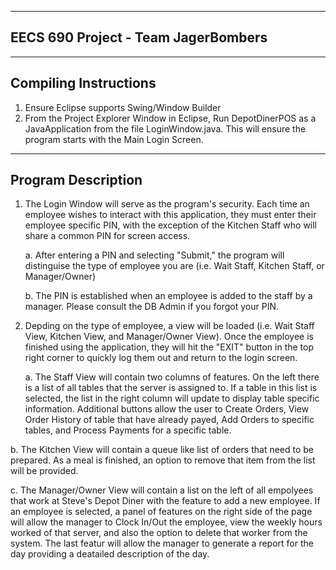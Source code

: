 ------------------------------------------------------------------------
EECS 690 Project - Team JagerBombers
------------------------------------------------------------------------

------------------------------------------------------------------------
Compiling Instructions
------------------------------------------------------------------------
1. Ensure Eclipse supports Swing/Window Builder
2. From the Project Explorer Window in Eclipse, Run DepotDinerPOS as a
   JavaApplication from the file LoginWindow.java.  This will ensure the
   program starts with the Main Login Screen.


------------------------------------------------------------------------
Program Description
------------------------------------------------------------------------
1. The Login Window will serve as the program's security.  Each time an
   employee wishes to interact with this application, they must enter
   their employee specific PIN, with the exception of the Kitchen Staff
   who will share a common PIN for screen access.

   a. After entering a PIN and selecting "Submit," the program will
      distinguise the type of employee you are (i.e. Wait Staff,
      Kitchen Staff, or Manager/Owner)

   b. The PIN is established when an employee is added to the staff by
      a manager.  Please consult the DB Admin if you forgot your PIN.
      
2. Depding on the type of employee, a view will be loaded (i.e. Wait
   Staff View, Kitchen View, and Manager/Owner View).  Once the employee
   is finished using the application, they will hit the "EXIT" button in
   the top right corner to quickly log them out and return to the login
   screen.

   a. The Staff View will contain two columns of features. On the left
      there is a list of all tables that the server is assigned to. If
      a table in this list is selected, the list in the right column
      will update to display table specific information.  Additional
      buttons allow the user to Create Orders, View Order History of
      table that have already payed, Add Orders to specific tables, and
      Process Payments for a specific table.
      
  b.  The Kitchen View will contain a queue like list of orders that need
      to be prepared.  As a meal is finished, an option to remove that
      item from the list will be provided.
      
  c.  The Manager/Owner View will contain a list on the left of all 
      empolyees that work at Steve's Depot Diner with the feature to add
      a new employee.  If an employee is selected, a panel of features on 
      the right side of the page will allow the manager to Clock In/Out
      the employee, view the weekly hours worked of that server, and also
      the option to delete that worker from the system.  The last featur
      will allow the manager to generate a report for the day providing
      a deatailed description of the day.


  
  
  
  
  
  
  
